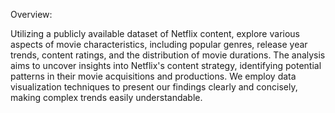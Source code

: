 Overview:

Utilizing a publicly available dataset of Netflix content, explore various aspects of movie characteristics, including popular genres, release year trends, content ratings, and the distribution of movie durations. The analysis aims to uncover insights into Netflix's content strategy, identifying potential patterns in their movie acquisitions and productions. We employ data visualization techniques to present our findings clearly and concisely, making complex trends easily understandable. 
